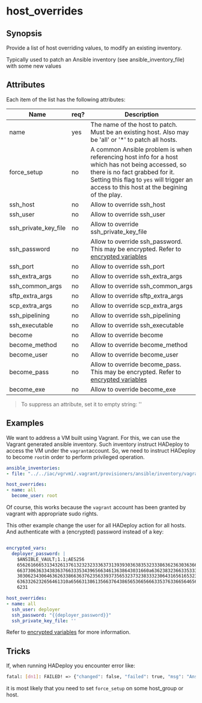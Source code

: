 # host_overrides

## Synopsis

Provide a list of host overriding values, to modify an existing inventory.

Typically used to patch an Ansible inventory (see ansible_inventory_file) with some new values

## Attributes

Each item of the list has the following attributes:


Name|req?|Description
---|---|---
name|yes|The name of the host to patch. Must be an existing host. Also may be 'all' or '*' to patch all hosts.
force_setup|no|A common Ansible problem is when referencing host info for a host which has not being accessed, so there is no fact grabbed for it.<br>Setting this flag to `yes` will trigger an access to this host at the begining of the play.
ssh_host|no|Allow to override ssh_host
ssh_user|no|Allow to override ssh_user
ssh_private_key_file|no|Allow to override ssh_private_key_file
ssh_password|no|Allow to override ssh_password. This may be encrypted. Refer to [encrypted variables](../core/encrypted_vars)
ssh_port|no|Allow to override ssh_port
ssh_extra_args|no|Allow to override ssh_extra_args
ssh_common_args|no|Allow to override ssh_common_args
sftp_extra_args|no|Allow to override sftp_extra_args
scp_extra_args|no|Allow to override scp_extra_args
ssh_pipelining|no|Allow to override ssh_pipelining
ssh_executable|no|Allow to override ssh_executable
become|no|Allow to override become
become_method|no|Allow to override become_method
become_user|no|Allow to override become_user
become_pass|no|Allow to override become_pass. This may be encrypted. Refer to [encrypted variables](../core/encrypted_vars)
become_exe|no|Allow to override become_exe



> To suppress an attribute, set it to empty string: ''

## Examples

We want to address a VM built using Vagrant. For this, we can use the Vagrant generated ansible inventory. Such inventory instruct HADeploy to access the VM under the `vagrant`account. 
So, we need to instruct HADeploy to become `root`in order to perform privileged operation. 

```yaml
ansible_inventories: 
- file: "../../iac/vgrvm1/.vagrant/provisioners/ansible/inventory/vagrant_ansible_inventory"

host_overrides:
- name: all
  become_user: root
```
Of course, this works because the `vagrant` account has been granted by vagrant with appropriate sudo rights. 

This other example change the user for all HADeploy action for all hosts. And authenticate with a (encrypted) password instead of a key:

```yaml

encrypted_vars:
  deployer_password: |
    $ANSIBLE_VAULT;1.1;AES256
    65626166653134326137613232323336373139393036383532333863623630363662303531306539
    6637306363343836376633353439656634613638643031660a636238323663353337313333663438
    30306234306463626338663637623563393735653237323833323064316561653237393538303762
    6363326232656461310a656631386135663764386565366566633537633665646562626236393462
    6231

host_overrides:
- name: all
  ssh_user: deployer      
  ssh_password: "{{deployer_password}}"
  ssh_private_key_file: ''
```
Refer to [encrypted variables](../core/encrypted_vars) for more information.

## Tricks

If, when running HADeploy you encounter error like:

```bash
fatal: [dn1]: FAILED! => {"changed": false, "failed": true, "msg": "AnsibleUndefinedVariable: 'dict object' has no attribute 'ansible_fqdn'"}
```

it is most likely that you need to set `force_setup` on some host_group or host.  
